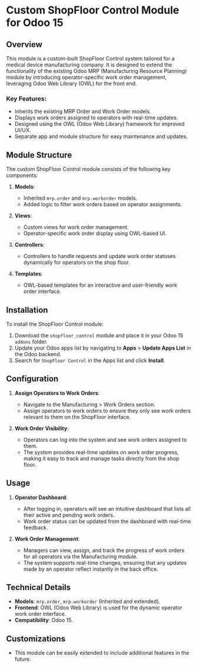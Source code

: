 # Custom ShopFloor Control Module for Odoo 15

## Overview
This module is a custom-built ShopFloor Control system tailored for a medical device manufacturing company. It is designed to extend the functionality of the existing Odoo MRP (Manufacturing Resource Planning) module by introducing operator-specific work order management, leveraging Odoo Web Library (OWL) for the front end.

### Key Features:
- Inherits the existing MRP Order and Work Order models.
- Displays work orders assigned to operators with real-time updates.
- Designed using the OWL (Odoo Web Library) framework for improved UI/UX.
- Separate app and module structure for easy maintenance and updates.
  
## Module Structure

The custom ShopFloor Control module consists of the following key components:

1. **Models**:
   - Inherited `mrp.order` and `mrp.workorder` models.
   - Added logic to filter work orders based on operator assignments.

2. **Views**:
   - Custom views for work order management.
   - Operator-specific work order display using OWL-based UI.

3. **Controllers**:
   - Controllers to handle requests and update work order statuses dynamically for operators on the shop floor.

4. **Templates**:
   - OWL-based templates for an interactive and user-friendly work order interface.

## Installation

To install the ShopFloor Control module:

1. Download the `shopfloor_control` module and place it in your Odoo 15 `addons` folder.
2. Update your Odoo apps list by navigating to **Apps** > **Update Apps List** in the Odoo backend.
3. Search for `ShopFloor Control` in the Apps list and click **Install**.

## Configuration

1. **Assign Operators to Work Orders**: 
   - Navigate to the Manufacturing > Work Orders section.
   - Assign operators to work orders to ensure they only see work orders relevant to them on the ShopFloor interface.
   
2. **Work Order Visibility**:
   - Operators can log into the system and see work orders assigned to them.
   - The system provides real-time updates on work order progress, making it easy to track and manage tasks directly from the shop floor.

## Usage

1. **Operator Dashboard**:
   - After logging in, operators will see an intuitive dashboard that lists all their active and pending work orders.
   - Work order status can be updated from the dashboard with real-time feedback.

2. **Work Order Management**:
   - Managers can view, assign, and track the progress of work orders for all operators via the Manufacturing module.
   - The system supports real-time changes, ensuring that any updates made by an operator reflect instantly in the back office.

## Technical Details

- **Models**: `mrp.order`, `mrp.workorder` (Inherited and extended).
- **Frontend**: OWL (Odoo Web Library) is used for the dynamic operator work order interface.
- **Compatibility**: Odoo 15.

## Customizations

- This module can be easily extended to include additional features in the future.
